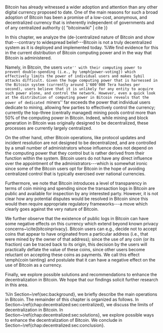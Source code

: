 Bitcoin has already witnessed a wider adoption and attention than any other digital currency proposed to date. One of the main reasons for such a broad adoption of Bitcoin has been a promise of a low-cost, anonymous, and decentralized currency that is inherently independent of governments and of any centralized authority {{ "bitcoinwiki" | cite }}

In this chapter, we analyze the (de-)centralized nature of Bitcoin and show that---contrary to widespread belief---Bitcoin is not a truly decentralized system as it is deployed and implemented today. %We find evidence for this in the current distribution of Bitcoin computing power and in the way that Bitcoin is administered.

Namely, in Bitcoin, the users ``vote'' with their computing power to prevent double-spending (i.e., by \emph{power-voting}) which effectively limits the power of individual users and makes Sybil attacks difficult. Given the huge computing power that is harnessed in the Bitcoin system (currently around 1'600'000 Tera hashes per second), users believe that it is unlikely for any entity to acquire such power alone, and control the network. However, even a quick look at the distribution of computing power in Bitcoin reveals that the power of dedicated ``miners'' far exceeds the power that individual users dedicate to mining, allowing few parties to effectively control the currency; currently the top-three (centrally managed) mining pools control more than 50\% of the computing power in Bitcoin.
Indeed, while mining and block generation in Bitcoin was originally designed to be decentralized, these processes are currently largely centralized.

On the other hand, other Bitcoin operations, like protocol updates and incident resolution are not designed to be decentralized, and are controlled by a small number of administrators whose influence does not depend on the computing power that they control but is rather derived from their function within the system. Bitcoin users do not have any direct influence over the appointment of the administrators---which is somewhat ironic since some of the Bitcoin users opt for Bitcoin in the hope of avoiding centralized control that is typically exercised over national currencies.

Furthermore, we note that Bitcoin introduces a level of transparency in terms of coin mining and spending since the transaction logs in Bitcoin are public and available for inspection by any interested party. However, it is not clear how any potential disputes would be resolved in Bitcoin since this would then require appropriate regulatory frameworks---a move which clearly goes against the very nature of Bitcoin.

We further observe that the existence of public logs in Bitcoin can have some negative effects on this currency which extend beyond known privacy concerns~\cite{bitcoinprivacy}. Bitcoin users can e.g., decide not to accept coins that appear to have originated from a particular address (i.e., that were mined by the owner of that address); since the use of any coin (or its fraction) can be traced back to its origin, this decision by the users will practically deflate the value of these coins, since other users become reluctant on accepting these coins as payments. We call this effect \emph{coin tainting} and postulate that it can have a negative effect on the use of Bitcoin as a currency.

Finally, we explore possible solutions and recommendations to enhance the decentralization in Bitcoin. We hope that our findings solicit further research in this area.

%In Section~\ref{sec:background}, we briefly describe the main operations in Bitcoin.
The remainder of this chapter is organized as follows. In Section~\ref{chap:decentralized:sec:centralized}, we
discuss the limits of decentralization in Bitcoin. In Section~\ref{chap:decentralized:sec:solutions}, we explore possible ways to enhance the decentralization of Bitcoin. We conclude in Section~\ref{chap:decentralized:sec:conclusion}.
